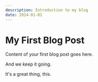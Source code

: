 ```yaml
---
description: Introduction to my blog
date: 2024-01-01
---
```


# My First Blog Post

Content of your first blog post goes here.

And we keep it going. 

It's a great thing, this.